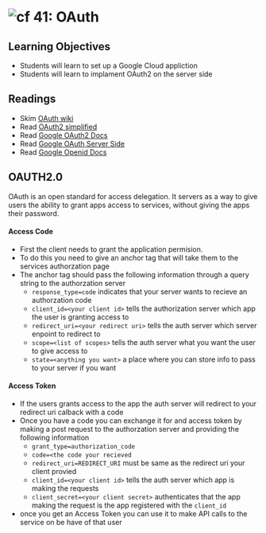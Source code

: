![cf](http://i.imgur.com/7v5ASc8.png) 41: OAuth 
===

## Learning Objectives
* Students will learn to set up a Google Cloud appliction
* Students will learn to implament OAuth2 on the server side 

## Readings
* Skim [OAuth wiki](https://en.wikipedia.org/wiki/OAuth)
* Read [OAuth2 simplified](https://aaronparecki.com/oauth-2-simplified/)
* Read [Google OAuth2 Docs](https://developers.google.com/identity/protocols/OAuth2)
* Read [Google OAuth Server Side](https://developers.google.com/identity/protocols/OAuth2WebServer)
* Read [Google Openid Docs](https://developers.google.com/identity/protocols/OpenIDConnect)

## OAUTH2.0
OAuth is an open standard for access delegation. It servers as a way to give users the ability to grant apps access to services, without giving the apps their password. 

#### Access Code
* First the client needs to grant the application permision.
* To do this you need to give an anchor tag that will take them to the services authorzation page
* The anchor tag should pass the following information through a query string to the authorzation server
  * `response_type=code` indicates that your server wants to recieve an authorzation code
  * `client_id=<your client id>` tells the authorization server which app the user is granting access to
  * `redirect_uri=<your redirect uri>` tells the auth server which server enpoint to redirect to 
  * `scope=<list of scopes>` tells the auth server what you want the user to give access to 
  * `state=<anything you want>` a place where you can store info to pass to your server if you want

#### Access Token
* If the users grants access to the app the auth server will redirect to your redirect uri calback with a code
* Once you have a code you can exchange it for and access token by making a post request to the authorzation server and providing the following information
  * `grant_type=authorization_code`
  * `code=<the code your recieved`
  * `redirect_uri=REDIRECT_URI` must be same as the redirect uri your client provied
  * `client_id=<your client id>` tells the auth server which app is making the requests
  * `client_secret=<your client secret>` authenticates that the app making the request is the app registered with the `client_id` 
* once you get an Access Token you can use it to make API calls to the service on be have of that user 
